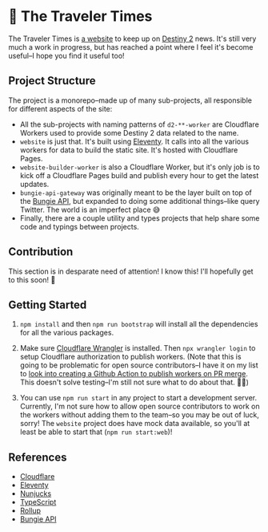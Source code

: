 # 📰 The Traveler Times

The Traveler Times is [a website](https://thetraveler.news) to keep up on [Destiny 2](https://www.bungie.net/7/en/Destiny/) news. It's still very much a work in progress, but has reached a point where I feel it's become useful–I hope you find it useful too!

## Project Structure

The project is a monorepo–made up of many sub-projects, all responsible for different aspects of the site:

- All the sub-projects with naming patterns of `d2-**-worker` are Cloudflare Workers used to provide some Destiny 2 data related to the name.
- `website` is just that. It's built using [Eleventy](https://www.11ty.dev). It calls into all the various workers for data to build the static site. It's hosted with Cloudflare Pages.
- `website-builder-worker` is also a Cloudflare Worker, but it's only job is to kick off a Cloudflare Pages build and publish every hour to get the latest updates.
- `bungie-api-gateway` was originally meant to be the layer built on top of the [Bungie API](https://bungie-net.github.io/multi/index.html), but expanded to doing some additional things–like query Twitter. The world is an imperfect place 😅
- Finally, there are a couple utility and types projects that help share some code and typings between projects.

## Contribution

This section is in desparate need of attention! I know this! I'll hopefully get to this soon! 😬

## Getting Started

1. `npm install` and then `npm run bootstrap` will install all the dependencies for all the various packages.

2. Make sure [Cloudflare Wrangler](https://developers.cloudflare.com/workers/cli-wrangler/install-update) is installed. Then `npx wrangler login` to setup Cloudflare authorization to publish workers. (Note that this is going to be problematic for open source contributors–I have it on my list to [look into creating a Github Action to publish workers on PR merge](https://github.com/empatheticbot/the-traveler-times/issues/48). This doesn't solve testing–I'm still not sure what to do about that. 🤷‍♀️)

3. You can use `npm run start` in any project to start a development server. Currently, I'm not sure how to allow open source contributors to work on the workers without adding them to the team–so you may be out of luck, sorry! The `website` project does have mock data available, so you'll at least be able to start that (`npm run start:web`)!

## References

- [Cloudflare](https://www.cloudflare.com)
- [Eleventy](https://www.11ty.dev)
- [Nunjucks](https://mozilla.github.io/nunjucks/)
- [TypeScript](https://www.typescriptlang.org)
- [Rollup](https://www.rollupjs.org/guide/en/)
- [Bungie API](https://bungie-net.github.io/multi/index.html)
